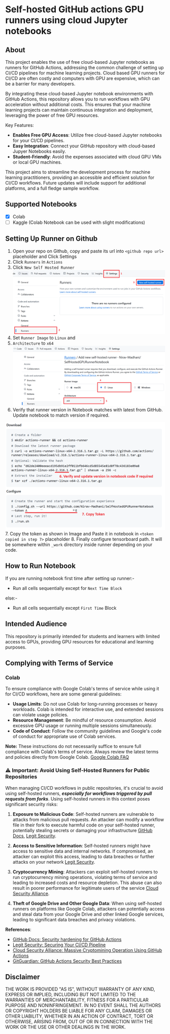 
# Self-hosted GitHub actions GPU runners using cloud Jupyter notebooks

## About

This project enables the use of free cloud-based Jupyter notebooks as runners for GitHub Actions, addressing the common challenge of setting up CI/CD pipelines for machine learning projects. Cloud based GPU runners for CI/CD are often costly and computers with GPU are expensive, which can be a barrier for many developers.

By integrating these cloud-based Jupyter notebook environments with GitHub Actions, this repository allows you to run workflows with GPU acceleration without additional costs. This ensures that your machine learning projects can maintain continuous integration and deployment, leveraging the power of free GPU resources.

Key Features:
- **Enables Free GPU Access**: Utilize free cloud-based Jupyter notebooks for your CI/CD pipelines.
- **Easy Integration**: Connect your GitHub repository with cloud-based Jupyer Notebooks easily.
- **Student-Friendly**: Avoid the expenses associated with cloud GPU VMs or local GPU machines. 

This project aims to streamline the development process for machine learning practitioners, providing an accessible and efficient solution for CI/CD workflows. Future updates will include support for additional platforms, and a full fledge sample workflow.

## Supported Notebooks
- [x] Colab
- [ ] Kaggle (Colab Notebook can be used with slight modifications)

## Setting Up Runner on Github
1. Open your repo on Github, copy and paste its url into  `<github repo url>` placeholder and Click Settings
2. Click `Runners` in `Actions`
3. Click `New Self Hosted Runner`
![Creating Runner 1](image.png)
4. Set `Runner Image` to `Linux` and
5.  `Architecture` to `x64`
![Creating Runner 2](image-1.png)
6. Verify that runner version in Notebook matches with latest from GitHub. Update notebook to match version if required.

![Creating Runner 3](image-2.png)
7. Copy the token as shown in Image and Paste it in notebook in `<token copied in step 7>` placeholder
8. Finally configure tensorboard path. It will be somewhere within `_work` directory inside runner depending on your code.
## How to Run Notebook

If you are running notebook first time after setting up runner:-

* Run all cells sequentially except for `Next Time Block`

else:-

* Run all cells sequentially except `First Time` Block

## Intended Audience
This repository is primarily intended for students and learners with limited access to GPUs, providing GPU resources for educational and learning purposes.

## Complying with Terms of Service

### Colab
To ensure compliance with Google Colab's terms of service while using it for CI/CD workflows, here are some general guidelines:

- **Usage Limits**: Do not use Colab for long-running processes or heavy workloads. Colab is intended for interactive use, and extended sessions can violate usage policies.
- **Resource Management**: Be mindful of resource consumption. Avoid excessive GPU usage or running multiple sessions simultaneously.
- **Code of Conduct**: Follow the community guidelines and Google's code of conduct for appropriate use of Colab services.

**Note:** These instructions do not necessarily suffice to ensure full compliance with Colab's terms of service. Always review the latest terms and policies directly from Google Colab. [Google Colab FAQ](https://research.google.com/colaboratory/faq.html)

### ⚠️ **Important: Avoid Using Self-Hosted Runners for Public Repositories**

When managing CI/CD workflows in public repositories, it's crucial to avoid using self-hosted runners, ***especially for workflows triggered by pull requests from forks***. Using self-hosted runners in this context poses significant security risks:

1. **Exposure to Malicious Code**: Self-hosted runners are vulnerable to attacks from malicious pull requests. An attacker can modify a workflow file in their fork to execute harmful code on your self-hosted runner, potentially stealing secrets or damaging your infrastructure [GitHub Docs](https://docs.github.com/en/actions/security-guides/security-hardening-for-github-actions), [Legit Security](https://www.legitsecurity.com/blog/securing-your-ci-cd-pipeline-exploring-the-dangers-of-self-hosted-agents).

2. **Access to Sensitive Information**: Self-hosted runners might have access to sensitive data and internal networks. If compromised, an attacker can exploit this access, leading to data breaches or further attacks on your network [Legit Security](https://www.legitsecurity.com/blog/securing-your-ci/cd-pipeline-exploring-the-dangers-of-self-hosted-agents).

3. **Cryptocurrency Mining**: Attackers can exploit self-hosted runners to run cryptocurrency mining operations, violating terms of service and leading to increased costs and resource depletion. This abuse can also result in poorer performance for legitimate users of the service [Cloud Security Alliance](https://cloudsecurityalliance.org/blog/2022/02/28/massive-cryptomining-operation-using-github-actions/).

4. **Theft of Google Drive and Other Google Data**: When using self-hosted runners on platforms like Google Colab, attackers can potentially access and steal data from your Google Drive and other linked Google services, leading to significant data breaches and privacy violations.

**References**:
- [GitHub Docs: Security hardening for GitHub Actions](https://docs.github.com/en/actions/security-guides/security-hardening-for-github-actions)
- [Legit Security: Securing Your CI/CD Pipeline](https://www.legitsecurity.com/blog/securing-your-ci/cd-pipeline-exploring-the-dangers-of-self-hosted-agents)
- [Cloud Security Alliance: Massive Cryptomining Operation Using GitHub Actions](https://cloudsecurityalliance.org/blog/2022/02/28/massive-cryptomining-operation-using-github-actions/)
- [GitGuardian: GitHub Actions Security Best Practices](https://blog.gitguardian.com/github-actions-security-best-practices/)


## Disclaimer

THE WORK IS PROVIDED "AS IS", WITHOUT WARRANTY OF ANY KIND, EXPRESS OR IMPLIED, INCLUDING BUT NOT LIMITED TO THE WARRANTIES OF MERCHANTABILITY, FITNESS FOR A PARTICULAR PURPOSE AND NONINFRINGEMENT. IN NO EVENT SHALL THE AUTHORS OR COPYRIGHT HOLDERS BE LIABLE FOR ANY CLAIM, DAMAGES OR OTHER LIABILITY, WHETHER IN AN ACTION OF CONTRACT, TORT OR OTHERWISE, ARISING FROM, OUT OF OR IN CONNECTION WITH THE WORK OR THE USE OR OTHER DEALINGS IN THE WORK.
